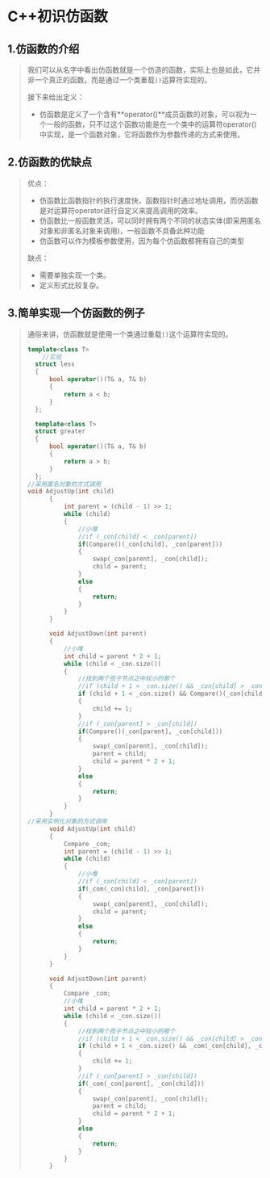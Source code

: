 # C++初识仿函数

## 1.仿函数的介绍

> 我们可以从名字中看出仿函数就是一个仿造的函数，实际上也是如此，它并非一个真正的函数。而是通过一个类重载`()`运算符实现的。
>
> 接下来给出定义：
>
> - 仿函数是定义了一个含有**operator()**成员函数的对象，可以视为一个一般的函数，只不过这个函数功能是在一个类中的运算符operator()中实现，是一个函数对象，它将函数作为参数传递的方式来使用。

## 2.仿函数的优缺点

> 优点：
>
> - 仿函数比函数指针的执行速度快，函数指针时通过地址调用，而仿函数是对运算符operator进行自定义来提高调用的效率。
> - 仿函数比一般函数灵活，可以同时拥有两个不同的状态实体(即采用匿名对象和非匿名对象来调用)，一般函数不具备此种功能
> - 仿函数可以作为模板参数使用，因为每个仿函数都拥有自己的类型
>
> 缺点：
>
> - 需要单独实现一个类。
> - 定义形式比较复杂。

## 3.简单实现一个仿函数的例子

> 通俗来讲，仿函数就是使用一个类通过重载`()`这个运算符实现的。
>
> ```cpp
> template<class T>
>     //实现
> 	struct less
> 	{
> 		bool operator()(T& a, T& b)
> 		{
> 			return a < b;
> 		}
> 	};
> 
> 	template<class T>
> 	struct greater
> 	{
> 		bool operator()(T& a, T& b)
> 		{
> 			return a > b;
> 		}
> 	};
> //采用匿名对象的方式调用
> void AdjustUp(int child)
> 		{
> 			int parent = (child - 1) >> 1;
> 			while (child)
> 			{
> 				//小堆
> 				//if (_con[child] < _con[parent])
> 				if(Compare()(_con[child], _con[parent]))
> 				{
> 					swap(_con[parent], _con[child]);
> 					child = parent;
> 				}
> 				else
> 				{
> 					return;
> 				}
> 			}
> 		}
> 
> 		void AdjustDown(int parent)
> 		{
> 			//小堆
> 			int child = parent * 2 + 1;
> 			while (child < _con.size())
> 			{
> 				//找到两个孩子节点之中较小的那个
> 				//if (child + 1 < _con.size() && _con[child] > _con[child + 1])
> 				if (child + 1 < _con.size() && Compare()(_con[child], _con[child + 1]))
> 				{
> 					child += 1;
> 				}
> 				//if (_con[parent] > _con[child])
> 				if(Compare()(_con[parent], _con[child]))
> 				{
> 					swap(_con[parent], _con[child]);
> 					parent = child;
> 					child = parent * 2 + 1;
> 				}
> 				else
> 				{
> 					return;
> 				}
> 			}
> 		}
> //采用实例化对象的方式调用
> 		void AdjustUp(int child)
> 		{
> 			Compare _com;
> 			int parent = (child - 1) >> 1;
> 			while (child)
> 			{
> 				//小堆
> 				//if (_con[child] < _con[parent])
> 				if(_com(_con[child], _con[parent]))
> 				{
> 					swap(_con[parent], _con[child]);
> 					child = parent;
> 				}
> 				else
> 				{
> 					return;
> 				}
> 			}
> 		}
> 
> 		void AdjustDown(int parent)
> 		{
> 			Compare _com;
> 			//小堆
> 			int child = parent * 2 + 1;
> 			while (child < _con.size())
> 			{
> 				//找到两个孩子节点之中较小的那个
> 				//if (child + 1 < _con.size() && _con[child] > _con[child + 1])
> 				if (child + 1 < _con.size() && _com(_con[child], _con[child + 1]))
> 				{
> 					child += 1;
> 				}
> 				//if (_con[parent] > _con[child])
> 				if(_com(_con[parent], _con[child]))
> 				{
> 					swap(_con[parent], _con[child]);
> 					parent = child;
> 					child = parent * 2 + 1;
> 				}
> 				else
> 				{
> 					return;
> 				}
> 			}
> 		}
> ```















